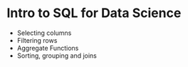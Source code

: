 # Intro to SQL for Data Science #

* Selecting columns
* Filtering rows 
* Aggregate Functions
* Sorting, grouping and joins 
